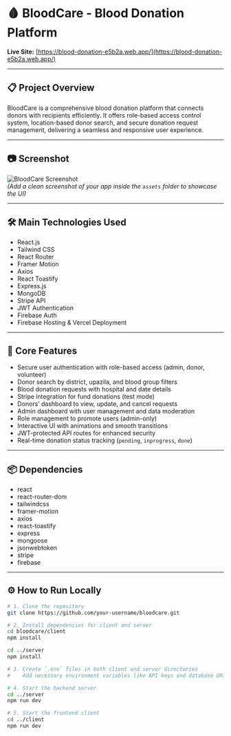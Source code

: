# 🩸 BloodCare - Blood Donation Platform

**Live Site:** [https://blood-donation-e5b2a.web.app/](https://blood-donation-e5b2a.web.app/)

---

## 📋 Project Overview  
BloodCare is a comprehensive blood donation platform that connects donors with recipients efficiently. It offers role-based access control system, location-based donor search, and secure donation request management, delivering a seamless and responsive user experience.

---

## 📷 Screenshot  
![BloodCare Screenshot](assets/bloodWeb.png)  
*(Add a clean screenshot of your app inside the `assets` folder to showcase the UI)*

---

## 🛠️ Main Technologies Used  
- React.js  
- Tailwind CSS  
- React Router  
- Framer Motion  
- Axios  
- React Toastify  
- Express.js  
- MongoDB  
- Stripe API  
- JWT Authentication  
- Firebase Auth  
- Firebase Hosting & Vercel Deployment  

---

## 🚩 Core Features  
- Secure user authentication with role-based access (admin, donor, volunteer)  
- Donor search by district, upazila, and blood group filters  
- Blood donation requests with hospital and date details  
- Stripe integration for fund donations (test mode)  
- Donors’ dashboard to view, update, and cancel requests  
- Admin dashboard with user management and data moderation  
- Role management to promote users (admin-only)  
- Interactive UI with animations and smooth transitions  
- JWT-protected API routes for enhanced security  
- Real-time donation status tracking (`pending`, `inprogress`, `done`)  

---

## 📦 Dependencies  
- react  
- react-router-dom  
- tailwindcss  
- framer-motion  
- axios  
- react-toastify  
- express  
- mongoose  
- jsonwebtoken  
- stripe  
- firebase  

---

## ⚙️ How to Run Locally  

```bash
# 1. Clone the repository
git clone https://github.com/your-username/bloodcare.git

# 2. Install dependencies for client and server
cd bloodcare/client
npm install

cd ../server
npm install

# 3. Create `.env` files in both client and server directories
#    Add necessary environment variables like API keys and database URIs

# 4. Start the backend server
cd ../server
npm run dev

# 5. Start the frontend client
cd ../client
npm run dev
